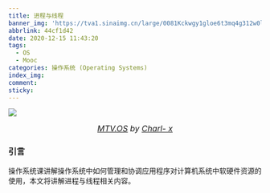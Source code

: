 ```yaml
---
title: 进程与线程
banner_img: 'https://tva1.sinaimg.cn/large/0081Kckwgy1gloe6t3mq4g312w0lwqva.gif'
abbrlink: 44cf1d42
date: 2020-12-15 11:43:20
tags:
  - OS
  - Mooc
categories: 操作系统 (Operating Systems)
index_img:
comment:
sticky:
---
```


![](https://cdn.jsdelivr.net/gh/Yousazoe/picgo-repo/img/0081Kckwgy1gloe6t3mq4g312w0lwqva.gif)

<div align=center>
  <font size="3">
    <i>
      <a href="https://www.behance.net/gallery/107924435/MTVOS?tracking_source=search_projects_recommended%7COS">MTV.OS</a> by 
      <a href="https://www.behance.net/charlx">Charl- x</a>
    </i>
  </font>
</div>

### 引言

操作系统课讲解操作系统中如何管理和协调应用程序对计算机系统中软硬件资源的使用，本文将讲解进程与线程相关内容。

<!--more-->





